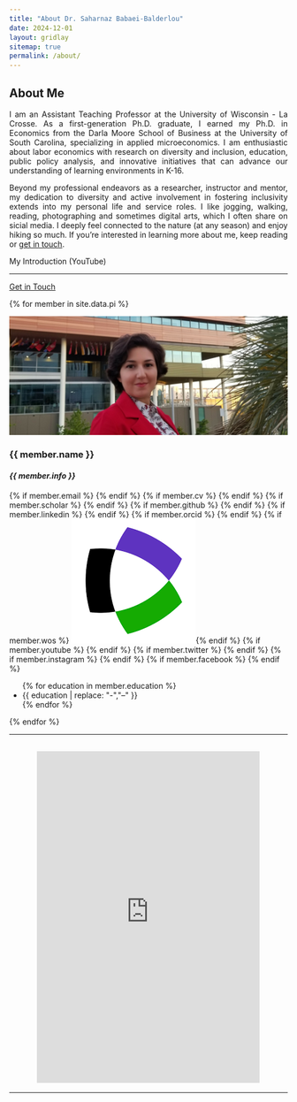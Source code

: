 ```yaml
---
title: "About Dr. Saharnaz Babaei-Balderlou"
date: 2024-12-01
layout: gridlay
sitemap: true
permalink: /about/
---
```


## About Me

<div style="text-align: justify;">
I am an Assistant Teaching Professor at the University of Wisconsin - La Crosse. As a first-generation Ph.D. graduate, I earned my Ph.D. in Economics from the Darla Moore School of Business at the University of South Carolina, specializing in applied microeconomics. I am enthusiastic about labor economics with research on diversity and inclusion, education, public policy analysis, and innovative initiatives that can advance our understanding of learning environments in K-16. 

Beyond my professional endeavors as a researcher, instructor and mentor, my dedication to diversity and active involvement in fostering inclusivity extends into my personal life and service roles. 
I like jogging, walking, reading, photographing and sometimes digital arts, which I often share on sicial media. I deeply feel connected to the nature (at any season) and enjoy hiking so much.
If you’re interested in learning more about me, keep reading or <a href="#contact-icons">get in touch</a>.
</div>

My Introduction (YouTube)

---

<a href="#contact-icons">Get in Touch</a>

{% for member in site.data.pi %}

<div id="contact-icons" class="jumbotron">
<div class="row">
<div class="col-sm-12 text-center">
  <img src="/images/headshot.png" class="img-fluid" style="max-width:100%" alt="Headshot">
</div>
<div class="col-xs-12 text-center">
  <h3>{{ member.name }}</h3>
  <h4><i style="white-space: nowrap;">{{ member.info }}</i></h4>
   {% if member.email %}<a href="mailto:{{ member.email }}" target="_blank"><i class="fa fa-envelope-square fa-3x"></i></a> {% endif %}
   {% if member.cv %} <a href="https://saharnaz.org/cv/" target="_blank"><i class="ai ai-cv-square ai-3x"></i></a> {% endif %}
   {% if member.scholar %} <a href="{{ member.scholar }}" target="_blank"><i class="ai ai-google-scholar-square ai-3x"></i></a> {% endif %}
   {% if member.github %} <a href="{{ member.github }}" target="_blank"><i class="fab fa-github-square fa-3x"></i></a> {% endif %}
   {% if member.linkedin %} <a href="{{ member.linkedin }}" target="_blank"><i class="fab fa-linkedin fa-3x"></i></a> {% endif %}
   {% if member.orcid %} <a href="{{ member.orcid }}" target="_blank" title="ORCID"><i class="fab fa-orcid fa-3x"></i></a> {% endif %}
   {% if member.wos %} <a href="{{ member.wos }}" target="_blank" title="Web of Science"><img src="/images/WebOfScience.png" alt="Web of Science" class="social-icon"></a>{% endif %}
   {% if member.youtube %} <a href="{{ member.youtube }}" target="_blank"><i class="fab fa-youtube fa-3x"></i></a> {% endif %}
   {% if member.twitter %} <a href="{{ member.twitter }}" target="_blank"><i class="fa-brands fa-square-x-twitter fa-3x"></i></a> {% endif %}
   {% if member.instagram %} <a href="{{ member.instagram }}" target="_blank"><i class="fa-brands fa-square-instagram fa-3x"></i></a> {% endif %}
   {% if member.facebook %} <a href="{{ member.facebook }}" target="_blank"><i class="fab fa-facebook fa-3x"></i></a> {% endif %}

  <ul style="overflow: hidden">
    {% for education in member.education %}
      <li>{{ education | replace: "-","&#8211;" }}</li>
    {% endfor %}
  </ul>

</div>
</div>
</div>
{% endfor %}


---

<!-- Microsoft Forms Embedded Contact Form -->
<div id="contact-form" style="text-align: center; margin-top: 30px;">
  <iframe src="https://forms.office.com/r/ELk1cv88fC?embed=true" 
          style="width: 80%; max-width: 640px; height: 600px; border: none;" 
          allowfullscreen webkitallowfullscreen mozallowfullscreen msallowfullscreen>
  </iframe>
</div>

---

